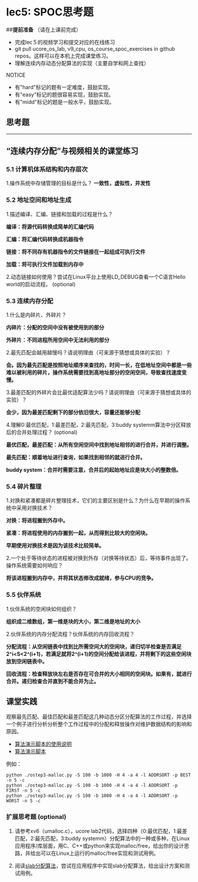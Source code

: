 # lec5: SPOC思考题

##**提前准备**
（请在上课前完成）

- 完成lec５的视频学习和提交对应的在线练习
- git pull ucore_os_lab, v9_cpu, os_course_spoc_exercises in github repos。这样可以在本机上完成课堂练习。
- 理解连续内存动态分配算法的实现（主要自学和网上查找）

NOTICE
- 有"hard"标记的题有一定难度，鼓励实现。
- 有"easy"标记的题很容易实现，鼓励实现。
- 有"midd"标记的题是一般水平，鼓励实现。


## 思考题
---

## “连续内存分配”与视频相关的课堂练习

### 5.1 计算机体系结构和内存层次

1.操作系统中存储管理的目标是什么？
**一致性，虚拟性，并发性**


### 5.2 地址空间和地址生成
1.描述编译、汇编、链接和加载的过程是什么？

**编译：将源代码转换成简单的汇编代码**

**汇编：将汇编代码转换成机器指令**

**链接：将不同存有机器指令的文件链接在一起组成可执行文件**

**加载：将可执行文件加载到内存中**

2.动态链接如何使用？尝试在Linux平台上使用LD_DEBUG查看一个C语言Hello world的启动流程。  (optional)



### 5.3 连续内存分配
1.什么是内碎片、外碎片？

**内碎片：分配的空间中没有被使用到的部分**

**外碎片：不同进程所用空间中无法利用的部分**

2.最先匹配会越用越慢吗？请说明理由（可来源于猜想或具体的实验）？

**会。因为最先匹配是按照地址顺序来查找的，时间一长，在低地址空间中都是一些难以被利用的碎片，操作系统需要找到高地址部分的空闲空间，导致查找速度变慢。**

3.最差匹配的外碎片会比最优适配算法少吗？请说明理由（可来源于猜想或具体的实验）？

**会少，因为最差匹配剩下的部分依旧很大，容量还能够分配**

4.理解0:最优匹配，1:最差匹配，2:最先匹配，3:buddy systemm算法中分区释放后的合并处理过程？ (optional)

**最优匹配，最差匹配：从所有空闲空间中找到地址相邻的进行合并，并进行调整。**

**最先匹配：顺着地址进行查询，如果找到相邻的就进行合并。**

**buddy system：合并时需要注意，合并后的起始地址应是块大小的整数倍。**

### 5.4 碎片整理
1.对换和紧凑都是碎片整理技术，它们的主要区别是什么？为什么在早期的操作系统中采用对换技术？  

**对换：将进程搬到外存中。**

**紧凑：将进程使用的内存搬到一起，从而得到比较大的空闲块。**

**早期使用对换技术是因为该技术比较简单。**

2.一个处于等待状态的进程被对换到外存（对换等待状态）后，等待事件出现了。操作系统需要如何响应？

**将该进程搬到内存中，并将其状态修改成就绪，参与CPU的竞争。**

### 5.5 伙伴系统
1.伙伴系统的空闲块如何组织？

**组织成二维数组，第一维是块的大小，第二维是地址的大小**

2.伙伴系统的内存分配流程？伙伴系统的内存回收流程？

**分配流程：从空闲链表中找到比所需空间大的空闲块，递归切半检查是否满足2^i<S<2^(i+1)，若满足就将2^(i+1)的空间分配给该进程，并将剩下的这些空闲块放到空闲链表中。**

**回收流程：检查释放块左右是否存在可合并的大小相同的空闲块。如果有，就进行合并。递归检查合并直到不能合并为止。**

## 课堂实践

观察最先匹配、最佳匹配和最差匹配这几种动态分区分配算法的工作过程，并选择一个例子进行分析分析整个工作过程中的分配和释放操作对维护数据结构的影响和原因。

  * [算法演示脚本的使用说明](https://github.com/chyyuu/os_tutorial_lab/blob/master/ostep/ostep3-malloc.md)
  * [算法演示脚本](https://github.com/chyyuu/os_tutorial_lab/blob/master/ostep/ostep3-malloc.py)

例如：
```
python ./ostep3-malloc.py -S 100 -b 1000 -H 4 -a 4 -l ADDRSORT -p BEST -n 5 -c
python ./ostep3-malloc.py -S 100 -b 1000 -H 4 -a 4 -l ADDRSORT -p FIRST -n 5 -c
python ./ostep3-malloc.py -S 100 -b 1000 -H 4 -a 4 -l ADDRSORT -p WORST -n 5 -c
```

### 扩展思考题 (optional)

1. 请参考xv6（umalloc.c），ucore lab2代码，选择四种（0:最优匹配，1:最差匹配，2:最先匹配，3:buddy systemm）分配算法中的一种或多种，在Linux应用程序/库层面，用C、C++或python来实现malloc/free，给出你的设计思路，并给出可以在Linux上运行的malloc/free实现和测试用例。


2. 阅读[slab分配算法](http://en.wikipedia.org/wiki/Slab_allocation)，尝试在应用程序中实现slab分配算法，给出设计方案和测试用例。
